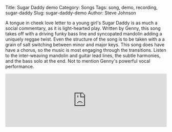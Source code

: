 Title: Sugar Daddy demo
Category: Songs
Tags: song, demo, recording, sugar-daddy
Slug: sugar-daddy-demo
Author: Steve Johnson

A tongue in cheek love letter to a young girl's Sugar Daddy is as much a social commentary, as it is light-hearted play.  Written by Genny, this song takes off with a driving funky bass line and syncopated mandolin adding a uniquely reggae twist. Even the structure of the song is to be taken with a a grain of salt switching between minor and major keys. This song does have have a chorus, so the music is most engaging through the transitions. Listen to the inter-weaving mandolin and guitar lead lines, the subtle harmonies, and the bass solo at the end. Not to mention Genny's powerful vocal performance.

<iframe width="100%" height="166" scrolling="no" frameborder="no" src="https://w.soundcloud.com/player/?url=http%3A%2F%2Fapi.soundcloud.com%2Ftracks%2F93424476"></iframe>
